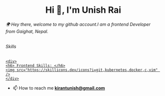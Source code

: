 
<h1 align="center">Hi 👋, I'm Unish Rai</h1>
<h6 align="start">🌍 Hey there, welcome to my github account.I am a frontend Developer from Gaighat, Nepal. </h6>
<h6 align="start">Skills</h6>

<p align="center">
  <a href="https://skillicons.dev">
   
    <div>
    <h6> Frontend Skills: </h6>
    <img src="https://skillicons.dev/icons?i=git,kubernetes,docker,c,vim" />
    </div>
  </a>
</p>

- 📫 How to reach me **kirantunish@gmail.com**
